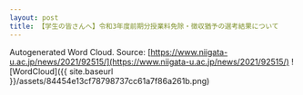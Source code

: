 ```yaml
---
layout: post
title: 【学生の皆さんへ】令和3年度前期分授業料免除・徴収猶予の選考結果について
---
```

Autogenerated Word Cloud.
Source\: [https://www.niigata-u.ac.jp/news/2021/92515/](https://www.niigata-u.ac.jp/news/2021/92515/)
![WordCloud]({{ site.baseurl }}/assets/84454e13cf78798737cc61a7f86a261b.png)